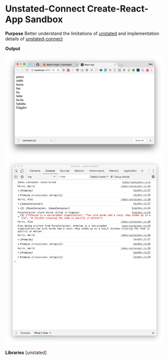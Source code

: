 # Unstated-Connect Create-React-App Sandbox

**Purpose**
Better understand the limitations of [unstated](https://github.com/jamiebuilds/unstated) and implementation details of [unstated-connect](https://github.com/goncy/unstated-connect)

**Output**

![browser output](./screenshots/browser.png)
![console output](./screenshots/console.png)

**Libraries**
[unstated]

